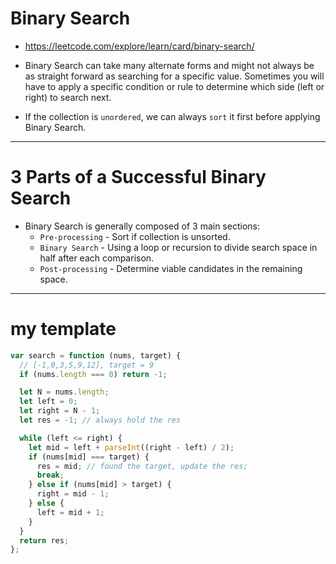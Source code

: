 # Binary Search

- https://leetcode.com/explore/learn/card/binary-search/

- Binary Search can take many alternate forms and might not always be as straight forward as searching for a specific value. Sometimes you will have to apply a specific condition or rule to determine which side (left or right) to search next.
- If the collection is `unordered`, we can always `sort` it first before applying Binary Search.

---

# 3 Parts of a Successful Binary Search

- Binary Search is generally composed of 3 main sections:
  - `Pre-processing` - Sort if collection is unsorted.
  - `Binary Search` - Using a loop or recursion to divide search space in half after each comparison.
  - `Post-processing` - Determine viable candidates in the remaining space.

---

# my template

```js
var search = function (nums, target) {
  // [-1,0,3,5,9,12], target = 9
  if (nums.length === 0) return -1;

  let N = nums.length;
  let left = 0;
  let right = N - 1;
  let res = -1; // always hold the res

  while (left <= right) {
    let mid = left + parseInt((right - left) / 2);
    if (nums[mid] === target) {
      res = mid; // found the target, update the res;
      break;
    } else if (nums[mid] > target) {
      right = mid - 1;
    } else {
      left = mid + 1;
    }
  }
  return res;
};
```
